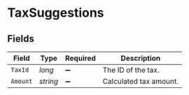 # TaxSuggestions


## Fields

| Field                  | Type                   | Required               | Description            |
| ---------------------- | ---------------------- | ---------------------- | ---------------------- |
| `TaxId`                | *long*                 | :heavy_minus_sign:     | The ID of the tax.     |
| `Amount`               | *string*               | :heavy_minus_sign:     | Calculated tax amount. |